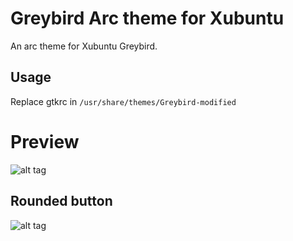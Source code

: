 # Greybird Arc theme for Xubuntu
An arc theme for Xubuntu Greybird.

## Usage
Replace gtkrc in `/usr/share/themes/Greybird-modified`

# Preview


![alt tag](https://raw.githubusercontent.com/lotusirous/Greybird-arc-themes/master/Screenshot_2016-11-02_01-14-23.png)

## Rounded button
![alt tag](https://raw.githubusercontent.com/lotusirous/Greybird-arc-themes/master/Screenshot_2016-11-02_01-15-43.png)
